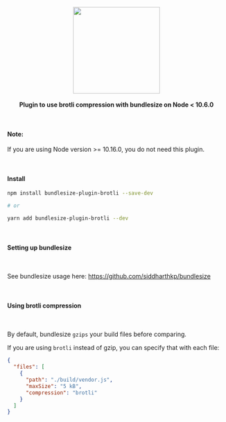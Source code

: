 <p align="center">
  <img src="https://cdn.rawgit.com/siddharthkp/bundlesize/master/art/logo.png" height="200px">
  <br><br>
  <b>Plugin to use brotli compression with bundlesize on Node < 10.6.0</b>
  <br>
</p>

&nbsp;

#### Note:

If you are using Node version >= 10.16.0, you do not need this plugin.

&nbsp;

#### Install

```sh
npm install bundlesize-plugin-brotli --save-dev

# or

yarn add bundlesize-plugin-brotli --dev
```

&nbsp;

#### Setting up bundlesize

&nbsp;

See bundlesize usage here: https://github.com/siddharthkp/bundlesize

&nbsp;

#### Using brotli compression

&nbsp;

By default, bundlesize `gzips` your build files before comparing.

If you are using `brotli` instead of gzip, you can specify that with each file:

```json
{
  "files": [
    {
      "path": "./build/vendor.js",
      "maxSize": "5 kB",
      "compression": "brotli"
    }
  ]
}
```

&nbsp;
